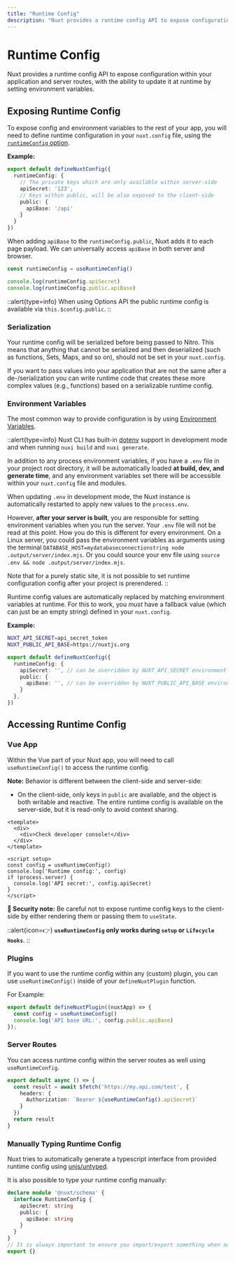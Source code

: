 ```yaml
---
title: "Runtime Config"
description: "Nuxt provides a runtime config API to expose configuration within your application."
---
```


# Runtime Config

Nuxt provides a runtime config API to expose configuration within your application and server routes, with the ability to update it at runtime by setting environment variables.

## Exposing Runtime Config

To expose config and environment variables to the rest of your app, you will need to define runtime configuration in your `nuxt.config` file, using the [`runtimeConfig` option](/guide/directory-structure/nuxt.config#runtimeconfig).

**Example:**

```ts [nuxt.config.ts]
export default defineNuxtConfig({
  runtimeConfig: {
    // The private keys which are only available within server-side
    apiSecret: '123',
    // Keys within public, will be also exposed to the client-side
    public: {
      apiBase: '/api'
    }
  }
})
```

When adding `apiBase` to the `runtimeConfig.public`, Nuxt adds it to each page payload. We can universally access `apiBase` in both server and browser.

```js
const runtimeConfig = useRuntimeConfig()

console.log(runtimeConfig.apiSecret)
console.log(runtimeConfig.public.apiBase)
```

::alert{type=info}
When using Options API the public runtime config is available via `this.$config.public`.
::

### Serialization

Your runtime config will be serialized before being passed to Nitro. This means that anything that cannot be serialized and then deserialized (such as functions, Sets, Maps, and so on), should not be set in your `nuxt.config`.

If you want to pass values into your application that are not the same after a de-/serialization you can write runtime code that creates these more complex values (e.g., functions) based on a serializable runtime config.

### Environment Variables

The most common way to provide configuration is by using [Environment Variables](https://medium.com/chingu/an-introduction-to-environment-variables-and-how-to-use-them-f602f66d15fa).

::alert{type=info}
Nuxt CLI has built-in [dotenv](https://github.com/motdotla/dotenv) support in development mode and when running `nuxi build` and `nuxi generate`.

In addition to any process environment variables, if you have a `.env` file in your project root directory, it will be automatically loaded **at build, dev, and generate time**, and any environment variables set there will be accessible within your `nuxt.config` file and modules.

When updating `.env` in development mode, the Nuxt instance is automatically restarted to apply new values to the `process.env`.

However, **after your server is built**, you are responsible for setting environment variables when you run the server. Your `.env` file will not be read at this point. How you do this is different for every environment. On a Linux server, you could pass the environment variables as arguments using the terminal `DATABASE_HOST=mydatabaseconnectionstring node .output/server/index.mjs`. Or you could source your env file using `source .env && node .output/server/index.mjs`.

Note that for a purely static site, it is not possible to set runtime configuration config after your project is prerendered.
::

Runtime config values are automatically replaced by matching environment variables at runtime. For this to work, you _must_ have a fallback value (which can just be an empty string) defined in your `nuxt.config`.

**Example:**

```sh [.env]
NUXT_API_SECRET=api_secret_token
NUXT_PUBLIC_API_BASE=https://nuxtjs.org
```

```ts [nuxt.config.ts]
export default defineNuxtConfig({
  runtimeConfig: {
    apiSecret: '', // can be overridden by NUXT_API_SECRET environment variable
    public: {
      apiBase: '', // can be overridden by NUXT_PUBLIC_API_BASE environment variable
    }
  },
})
```

## Accessing Runtime Config

### Vue App

Within the Vue part of your Nuxt app, you will need to call `useRuntimeConfig()` to access the runtime config.

**Note:** Behavior is different between the client-side and server-side:

- On the client-side, only keys in `public` are available, and the object is both writable and reactive.
The entire runtime config is available on the server-side, but it is read-only to avoid context sharing.

```vue
<template>
  <div>
    <div>Check developer console!</div>
  </div>
</template>

<script setup>
const config = useRuntimeConfig()
console.log('Runtime config:', config)
if (process.server) {
  console.log('API secret:', config.apiSecret)
}
</script>
```

**🛑 Security note:** Be careful not to expose runtime config keys to the client-side by either rendering them or passing them to `useState`.

::alert{icon=👉}
**`useRuntimeConfig` only works during `setup` or `Lifecycle Hooks`**.
::

### Plugins

If you want to use the runtime config within any (custom) plugin, you can use `useRuntimeConfig()` inside of your `defineNuxtPlugin` function.

For Example:

```ts
export default defineNuxtPlugin((nuxtApp) => {
  const config = useRuntimeConfig()
  console.log('API base URL:', config.public.apiBase)
});
```

### Server Routes

You can access runtime config within the server routes as well using `useRuntimeConfig`.

```ts
export default async () => {
  const result = await $fetch('https://my.api.com/test', {
    headers: {
      Authorization: `Bearer ${useRuntimeConfig().apiSecret}`
    }
  })
  return result
}
```

### Manually Typing Runtime Config

Nuxt tries to automatically generate a typescript interface from provided runtime config using [unjs/untyped](https://github.com/unjs/untyped).

It is also possible to type your runtime config manually:

```ts [index.d.ts]
declare module '@nuxt/schema' {
  interface RuntimeConfig {
    apiSecret: string
    public: {
      apiBase: string
    }
  }
}
// It is always important to ensure you import/export something when augmenting a type
export {}
```

